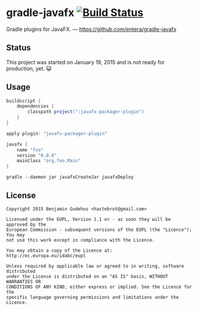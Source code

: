 # gradle-javafx [![Build Status](https://travis-ci.org/entera/gradle-javafx.svg?branch=master)](https://travis-ci.org/entera/gradle-javafx)

Gradle plugins for JavaFX. &mdash; https://github.com/entera/gradle-javafx


## Status

This project was started on January 19, 2015 and is not ready for production, yet. :smiley_cat:



## Usage

~~~groovy
buildscript {
    dependencies {
        classpath project(":javafx-packager-plugin")
    }
}

apply plugin: "javafx-packager-plugin"

javafx {
    name "foo"
    version "0.0.0"
    mainClass "org.foo.Main"
}
~~~

~~~
gradle --daemon jar javafxCreateJar javafxDeploy
~~~


## License

~~~
Copyright 2015 Benjamin Gudehus <hastebrot@gmail.com>

Licensed under the EUPL, Version 1.1 or - as soon they will be approved by the
European Commission - subsequent versions of the EUPL (the "Licence"); You may
not use this work except in compliance with the Licence.

You may obtain a copy of the Licence at:
http://ec.europa.eu/idabc/eupl

Unless required by applicable law or agreed to in writing, software distributed
under the Licence is distributed on an "AS IS" basis, WITHOUT WARRANTIES OR
CONDITIONS OF ANY KIND, either express or implied. See the Licence for the
specific language governing permissions and limitations under the Licence.
~~~
